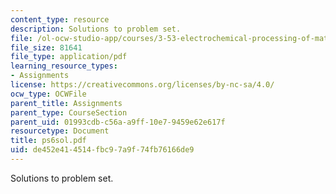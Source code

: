 ```yaml
---
content_type: resource
description: Solutions to problem set.
file: /ol-ocw-studio-app/courses/3-53-electrochemical-processing-of-materials-spring-2001/de452e414514fbc97a9f74fb76166de9_ps6sol.pdf
file_size: 81641
file_type: application/pdf
learning_resource_types:
- Assignments
license: https://creativecommons.org/licenses/by-nc-sa/4.0/
ocw_type: OCWFile
parent_title: Assignments
parent_type: CourseSection
parent_uid: 01993cdb-c56a-a9ff-10e7-9459e62e617f
resourcetype: Document
title: ps6sol.pdf
uid: de452e41-4514-fbc9-7a9f-74fb76166de9
---
```

Solutions to problem set.